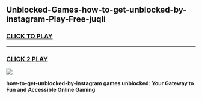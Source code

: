 
## Unblocked-Games-how-to-get-unblocked-by-instagram-Play-Free-juqli
<h3>
<a href="https://premium76.site?title=how-to-get-unblocked-by-instagram&ref=23A">CLICK TO PLAY</a></h3>
<hr>

<h3>
<a href="https://premium76.site?title=how-to-get-unblocked-by-instagram&ref=23A">CLICK 2 PLAY</a>
  
</h3>

<a href="https://premium76.site?title=how-to-get-unblocked-by-instagram&ref=23A"><img src="https://clearcache.store/games.png"></a>


**how-to-get-unblocked-by-instagram games unblocked: Your Gateway to Fun and Accessible Online Gaming**
